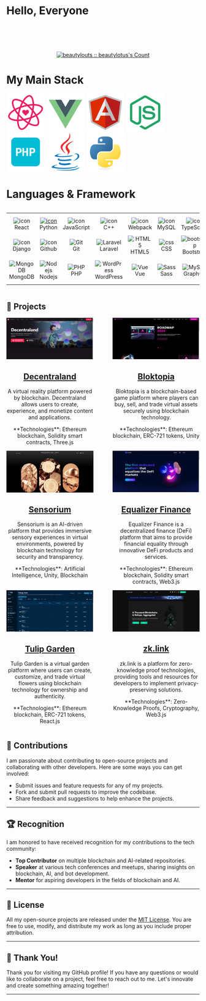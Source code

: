<!--suppress HtmlDeprecatedAttribute -->
#  Hello, Everyone #

<h3 align="center" style="color: #fff">💖Visit Count💖</h3>
<br>
<p align="center">
<a href="https://gist.github.com/beautylotus"><img src="https://profile-counter.glitch.me/beautylotus/count.svg" alt="beautylouts :: beautylotus's Count" /></a>
</p>


# My Main Stack #

<a href="https://legacy.reactjs.org/docs/getting-started.html"><img src="./assets/react.svg" alt="react" height="100" title="React documentation"></a>
<a href="https://vuejs.org/guide/introduction.html"><img src="./assets/vue.svg" alt="vue" height="100" title="Vue documentation"></a>
<a href="https://angular.io/start"><img src="./assets/angular.svg" alt="angular" height="100" title="Angular documentation"></a>
<a href="https://nodejs.org/en/docs/guides"><img src="./assets/node.svg" alt="node" height="100" title="Node documentation"></a>
<a href="https://www.php.net/manual/en/index.php"><img src="./assets/php.png" alt="php" height="100" title="PHP documentation"></a>
<a href="https://docs.oracle.com/en/java/"><img src="./assets/java-original.svg" alt="java" height="100" title="Java documentation"></a>
<a href="https://docs.python.org/3/library/index.html"><img src="./assets/python-original.svg" alt="python" height="100" title="Python documentation"></a>


# Languages & Framework
<div style="display: flex; align-items: flex-start; align: center">
<table align="center">
  <tr>
    <td align="center" width="96">
        <img src="https://techstack-generator.vercel.app/react-icon.svg" alt="icon" width="65" height="65" />
      <br>React
    </td>
    <td align="center" width="96">
      <a href="#macropower-tech">
        <img src="https://techstack-generator.vercel.app/python-icon.svg" alt="icon" width="65" height="65" />
      </a>
      <br>Python
    </td>
    <td align="center" width="96">
        <img src="https://techstack-generator.vercel.app/js-icon.svg" alt="icon" width="65" height="65" />
      <br>JavaScript
    </td>
    <td align="center" width="96">
        <img src="https://techstack-generator.vercel.app/cpp-icon.svg" alt="icon" width="65" height="65" />
      <br>C++
    </td>
    <td align="center" width="96">
        <img src="https://techstack-generator.vercel.app/webpack-icon.svg" alt="icon" width="65" height="65" />
      <br>Webpack
    </td>
    <td align="center" width="96">
        <img src="https://techstack-generator.vercel.app/mysql-icon.svg" alt="icon" width="65" height="65" />
      <br>MySQL
    </td>
    <td align="center" width="96">
        <img src="https://techstack-generator.vercel.app/ts-icon.svg" alt="icon" width="65" height="65" />
      <br>TypeScript
    </td>
    <td align="center" width="96">
        <img src="https://techstack-generator.vercel.app/aws-icon.svg" alt="icon" width="65" height="65" />
      <br>AWS
    </td>
    <td align="center" width="96">
        <img src="https://techstack-generator.vercel.app/csharp-icon.svg" alt="icon" width="65" height="65" />
      <br>C#
    </td>
  </tr>
  <tr>
  <td align="center" width="96">
        <img src="https://techstack-generator.vercel.app/django-icon.svg" alt="icon" width="65" height="65" />
      <br>Django
    <td align="center" width="96">
        <img src="https://techstack-generator.vercel.app/github-icon.svg" alt="icon" width="65" height="65" />
      <br>Github
    </td>
    <td align="center" width="96"> 
        <img src="https://user-images.githubusercontent.com/25181517/192108372-f71d70ac-7ae6-4c0d-8395-51d8870c2ef0.png" width="48" height="48" alt="Git" />
      <br>Git
    </td>
    <td align="center"  width="96">
        <img src="https://skillicons.dev/icons?i=laravel" width="48" height="48" alt="Laravel" />
      <br>Laravel
    </td>
    <td align="center"  width="96">
        <img src="https://skillicons.dev/icons?i=html" width="48" height="48" alt="HTML5" />
      <br>HTML5
    </td>
    <td align="center" width="96">
        <img src="https://skillicons.dev/icons?i=css" width="48" height="48" alt="css" />
      <br>CSS
    </td>
    <td align="center"  width="96">
        <img src="https://skillicons.dev/icons?i=bootstrap" width="48" height="48" alt="bootstrap" />
      <br>Bootstrap
    </td>
    <td align="center" width="96">
        <img src="https://skillicons.dev/icons?i=tailwind" width="48" height="48" alt="tailwind" />
      <br>Tailwind
    </td>
    <td align="center" width="96">
        <img src="https://skillicons.dev/icons?i=jquery" width="48" height="48" alt="jQuery" />
      <br>jQuery
    </td>
  </tr>
 <tr>
      <td align="center" width="96">
        <img src="https://skillicons.dev/icons?i=mongodb" width="48" height="48" alt="MongoDB" />
      <br>MongoDB
    </td>
        <td align="center" width="96">
        <img src="https://skillicons.dev/icons?i=nodejs" width="48" height="48" alt="Nodejs" />
      <br>Nodejs
      </td>
      </td>
    <td align="center" width="96">
        <img src="https://skillicons.dev/icons?i=php" width="48" height="48" alt="PHP" />
      <br>PHP
    </td>
              <td align="center" width="96">
        <img src="https://skillicons.dev/icons?i=wordpress" width="48" height="48" alt="WordPress" />
      <br>WordPress
    </td>
              <td align="center" width="96">
        <img src="https://skillicons.dev/icons?i=vue" width="48" height="48" alt="Vue" />
      <br>Vue
    </td>
              <td align="center" width="96">
        <img src="https://skillicons.dev/icons?i=sass" width="48" height="48" alt="Sass" />
      <br>Sass
    </td>
              <td align="center" width="96">
        <img src="https://skillicons.dev/icons?i=graphql" width="48" height="48" alt="MySQL" />
      <br>GraphQL
    </td>
    <td align="center" width="96">
        <img src="https://skillicons.dev/icons?i=postgres" width="48" height="48" alt="PostgreSQL" />
      <br>PostgreSQL
    </td>
    <td align="center" width="96">
        <img src="./assets/java-original.svg" alt="python" width="48" height="48" title="Java documentation" alt="Java">
      <br>Java
    </td>
    
 </tr>
</table>
<br><br>


</div>

## 💼 Projects

<div style="display: flex; flex-wrap: wrap; justify-content: space-between;">

  <!-- Project 1 -->
  <div style="width: 45%;">
    <a href="https://decentraland.org" target="_blank">
      <img src="./public/decentraland.PNG" alt="Decentraland" style="max-width: 100%;">
    </a>
    <h2 align="center" style="font-size: 1.5em;"><a href="https://decentraland.org" target="_blank">Decentraland</a></h2>
    <p align="center">A virtual reality platform powered by blockchain. Decentraland allows users to create, experience, and monetize content and applications.</p>
    <p align="center">**Technologies**: Ethereum blockchain, Solidity smart contracts, Three.js</p>
  </div>

  <!-- Project 2 -->
  <div style="width: 45%;">
    <a href="https://bloktopia.com" target="_blank">
      <img src="./public/bloktopia.PNG" alt="Bloktopia" style="max-width: 100%;">
    </a>
    <h2 align="center" style="font-size: 1.5em;"><a href="https://bloktopia.com" target="_blank">Bloktopia</a></h2>
    <p align="center">Bloktopia is a blockchain-based game platform where players can buy, sell, and trade virtual assets securely using blockchain technology.</p>
    <p align="center">**Technologies**: Ethereum blockchain, ERC-721 tokens, Unity</p>
  </div>

  <!-- Project 3 -->
  <div style="width: 45%;">
    <a href="https://sensoriumarc.com/" target="_blank">
      <img src="./public/sensorium.PNG" alt="Sensorium" style="max-width: 100%;">
    </a>
    <h2 align="center" style="font-size: 1.5em;"><a href="https://sensoriumarc.com/" target="_blank">Sensorium</a></h2>
    <p align="center">Sensorium is an AI-driven platform that provides immersive sensory experiences in virtual environments, powered by blockchain technology for security and transparency.</p>
    <p align="center">**Technologies**: Artificial Intelligence, Unity, Blockchain</p>
  </div>

  <!-- Project 4 -->
  <div style="width: 45%;">
    <a href="https://equalizer.finance/" target="_blank">
      <img src="./public/equalizer.PNG" alt="Equalizer Finance" style="max-width: 100%;">
    </a>
    <h2 align="center" style="font-size: 1.5em;"><a href="https://equalizer.finance/" target="_blank">Equalizer Finance</a></h2>
    <p align="center">Equalizer Finance is a decentralized finance (DeFi) platform that aims to provide financial equality through innovative DeFi products and services.</p>
    <p align="center">**Technologies**: Ethereum blockchain, Solidity smart contracts, Web3.js</p>
  </div>

  <!-- Project 5 -->
  <div style="width: 45%;">
    <a href="https://tulip.garden/" target="_blank">
      <img src="./public/tulip.PNG" alt="Tulip Garden" style="max-width: 100%;">
    </a>
    <h2 align="center" style="font-size: 1.5em;"><a href="https://tulip.garden/" target="_blank">Tulip Garden</a></h2>
    <p align="center">Tulip Garden is a virtual garden platform where users can create, customize, and trade virtual flowers using blockchain technology for ownership and authenticity.</p>
    <p align="center">**Technologies**: Ethereum blockchain, ERC-721 tokens, React.js</p>
  </div>

  <!-- Project 6 -->
  <div style="width: 45%;">
    <a href="https://zk.link/" target="_blank">
      <img src="./public/zk.PNG" alt="zk.link" style="max-width: 100%;">
    </a>
    <h2 align="center" style="font-size: 1.5em;"><a href="https://zk.link/" target="_blank">zk.link</a></h2>
    <p align="center">zk.link is a platform for zero-knowledge proof technologies, providing tools and resources for developers to implement privacy-preserving solutions.</p>
    <p align="center">**Technologies**: Zero-Knowledge Proofs, Cryptography, Web3.js</p>
  </div>

</div>

## 🌟 Contributions

I am passionate about contributing to open-source projects and collaborating with other developers. Here are some ways you can get involved:

-   Submit issues and feature requests for any of my projects.
-   Fork and submit pull requests to improve the codebase.
-   Share feedback and suggestions to help enhance the projects.

---

## 🏆 Recognition

I am honored to have received recognition for my contributions to the tech community:

-   **Top Contributor** on multiple blockchain and AI-related repositories.
-   **Speaker** at various tech conferences and meetups, sharing insights on blockchain, AI, and bot development.
-   **Mentor** for aspiring developers in the fields of blockchain and AI.

---

## 📜 License

All my open-source projects are released under the [MIT License](https://opensource.org/licenses/MIT). You are free to use, modify, and distribute my work as long as you include proper attribution.

---

## 🙏 Thank You!

Thank you for visiting my GitHub profile! If you have any questions or would like to collaborate on a project, feel free to reach out to me. Let's innovate and create something amazing together!

---









